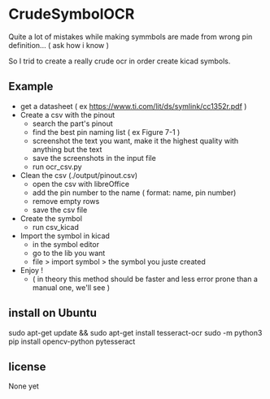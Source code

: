 # CrudeSymbolOCR

Quite a lot of mistakes while making symmbols are made from wrong pin definition...
( ask how i know )

So I trid to create a really crude ocr in order create kicad symbols.

## Example
- get a datasheet ( ex https://www.ti.com/lit/ds/symlink/cc1352r.pdf )
- Create a csv with the pinout
  - search the part's pinout
  - find the best pin naming list ( ex Figure 7-1 )
  - screenshot the text you want, make it the highest quality with anything but the text
  - save the screenshots in the input file
  - run ocr_csv.py
- Clean the csv (./output/pinout.csv)
  - open the csv with libreOffice
  - add the pin number to the name ( format: name, pin number)
  - remove empty rows
  - save the csv file
- Create the symbol
  - run csv_kicad
- Import the symbol in kicad
  - in the symbol editor
  - go to the lib you want
  - file > import symbol > the symbol you juste created
- Enjoy !
  - ( in theory this method should be faster and less error prone than a manual one, we'll see )



## install on Ubuntu

sudo apt-get update && sudo apt-get install tesseract-ocr
sudo -m python3 pip install opencv-python pytesseract

## license

None yet